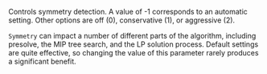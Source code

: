 Controls symmetry detection. A value of -1 corresponds to an automatic setting. Other options are off (0), conservative
(1), or aggressive (2).

`Symmetry` can impact a number of different parts of the algorithm, including presolve, the MIP tree search, and the LP
solution process. Default settings are quite effective, so changing the value of this parameter rarely produces a
significant benefit.
